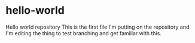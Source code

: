 # hello-world
Hello world repository
This is the first file I'm putting on the repository and I'm editing the thing to test branching and get familiar with this.
